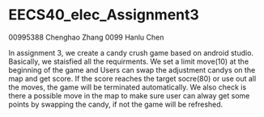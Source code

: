 # EECS40_elec_Assignment3

00995388 Chenghao Zhang
0099 Hanlu Chen

In assignment 3, we create a candy crush game based on android studio. 
Basically, we staisfied all the requirments. We set a limit move(10) at the beginning of the game and Users can swap the adjustment candys on the map and get score. If the score reaches the target socre(80) or use out all the moves, the game will be terminated automatically. We also check is there a possible move in the map to make sure user can alway get some points by swapping the candy, if not the game will be refreshed.
